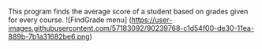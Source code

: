 This program finds the average score of a student based on grades given for every course.
![FindGrade menu]
(https://user-images.githubusercontent.com/57183092/90239768-c1d54f00-de30-11ea-889b-7b1a31682be6.png)
